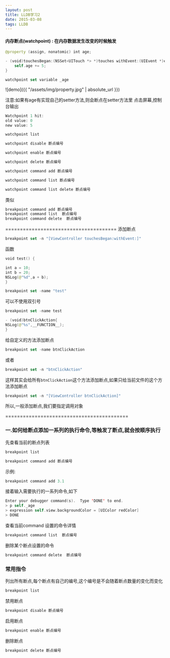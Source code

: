 ```yaml
---
layout: post
title: LLDB学习2
date: 2015-03-08
tags: LLDB
---
```


#### 内存断点(watchpoint) : 在内存数据发生改变的时候触发
```swift
@property (assign, nonatomic) int age;

- (void)touchesBegan:(NSSet<UITouch *> *)touches withEvent:(UIEvent *)event{
    self.age += 5;
}
```

```swift
watchpoint set variable _age
```
![demo]({{ "/assets/img/property.jpg" | absolute_url }})

注意:如果有age有实现自己的setter方法,则会断点在setter方法里
点击屏幕,控制台输出
```swift
Watchpoint 1 hit:
old value: 0
new value: 5
```


```swift
watchpoint list
```

```swift
watchpoint disable 断点编号

watchpoint enable 断点编号

watchpoint delete 断点编号
```

```swift
watchpoint command add 断点编号

watchpoint command list 断点编号

watchpoint command list delete 断点编号
```

类似
```swift
breakpoint command add 断点编号
breakpoint command list  断点编号
breakpoint command delete  断点编号

```



======================================
添加断点
```swift
breakpoint set -n "[ViewController touchesBegan:withEvent:]"
```

函数
```swift
void test() {

int a = 10;
int b = 20;
NSLog(@"%d",a + b);
}
```

```swift
breakpoint set -name "test"
```
可以不使用双引号
```swift
breakpoint set -name test
```

```swift
- (void)btnClickAction{
NSLog(@"%s",__FUNCTION__);
}
```

给自定义的方法添加断点
```swift
breakpoint set -name btnClickAction
```
或者
```swift
breakpoint set -n "btnClickAction"
```
这样其实会给所有`btnClickAction`这个方法添加断点,如果只给当前文件的这个方法添加断点
```swift
breakpoint set -n "[ViewController btnClickAction]"
```

所以,一般添加断点,我们要指定调用对象


==========================================

### 一.如何给断点添加一系列的执行命令,等触发了断点,就会按顺序执行
先查看当前的断点列表
```swift
breakpoint list
```


```swift
breakpoint command add 断点编号
```


示例:
```swift
breakpoint command add 3.1
```
接着输入需要执行的一系列命令,如下
```swift
Enter your debugger command(s).  Type 'DONE' to end.
> p self._age
> expression self.view.backgroundColor = [UIColor redColor]
> DONE
```

查看当前command 设置的命令详情
```swift
breakpoint command list  断点编号
```

删除某个断点设置的命令
```swift
breakpoint command delete  断点编号
```


### 常用指令
列出所有断点,每个断点有自己的编号,这个编号是不会随着断点数量的变化而变化
```swift
breakpoint list
```

禁用断点
```swift
breakpoint disable 断点编号
```
启用断点
```swift
breakpoint enable 断点编号
```
删除断点
```swift
breakpoint delete 断点编号
```

